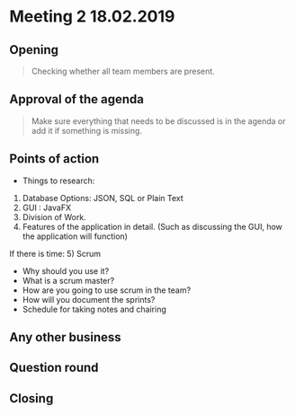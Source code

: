 # Meeting 2 18.02.2019


## Opening
> Checking whether all team members are present.


## Approval of the agenda
> Make sure everything that needs to be discussed is in the agenda or add it if something is missing.

## Points of action

- Things to research:
1) Database Options: JSON, SQL or Plain Text
2) GUI : JavaFX
3) Division of Work.
4) Features of the application in detail. (Such as discussing the GUI, how the application will function)

If there is time:
5) Scrum
- Why should you use it?
- What is a scrum master?
- How are you going to use scrum in the team?
- How will you document the sprints? 
- Schedule for taking notes and chairing



## Any other business
>
## Question round
> 

## Closing
>
